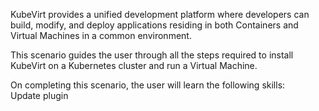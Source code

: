 KubeVirt provides a unified development platform where developers can build, modify, and deploy applications residing in both Containers and Virtual Machines in a common environment.

This scenario guides the user through all the steps required to install KubeVirt on a Kubernetes cluster and run a Virtual Machine.

On completing this scenario, the user will learn the following skills:<br />
Update plugin
